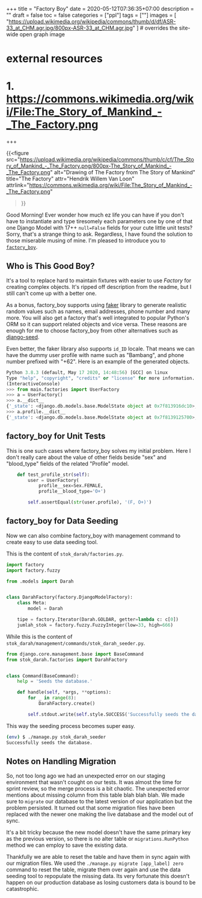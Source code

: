 +++
title = "Factory Boy"
date = 2020-05-12T07:36:35+07:00
description = ""
draft = false
toc = false
categories = ["ppl"]
tags = [""]
images = [
  "https://upload.wikimedia.org/wikipedia/commons/thumb/d/df/ASR-33_at_CHM.agr.jpg/800px-ASR-33_at_CHM.agr.jpg"
] # overrides the site-wide open graph image

# external resources
# 1. https://commons.wikimedia.org/wiki/File:The_Story_of_Mankind_-_The_Factory.png

+++

{{<figure
  src="https://upload.wikimedia.org/wikipedia/commons/thumb/c/cf/The_Story_of_Mankind_-_The_Factory.png/800px-The_Story_of_Mankind_-_The_Factory.png"
  alt="Drawing of The Factory from The Story of Mankind"
  title="The Factory"
  attr="Hendrik Willem Van Loon"
  attrlink="https://commons.wikimedia.org/wiki/File:The_Story_of_Mankind_-_The_Factory.png"
>}}

Good Morning! Ever wonder how much ez life you can have if you don't have to
instantiate and type tiresomely each parameters one by one of that one Django
Model with 17++ `null=False` fields for your cute little unit tests? Sorry,
that's a strange thing to ask. Regardless, I have found the solution to those
miserable musing of mine. I'm pleased to introduce you to
[`factory_boy`][factory-boy].

<!--more-->

## Who is This Good Boy?

It's a tool to replace hard to maintain fixtures with easier to use _Factory_
for creating complex objects. It's ripped off description from the readme, but
I still can't come up with a better one.

As a bonus, factory_boy supports using [faker][faker] library to generate
realistic random values such as names, email addresses, phone number and many
more. You will also get a factory that's well integrated to popular Python's
ORM so it can support related objects and vice versa. These reasons are enough
for me to choose factory_boy from other alternatives such as
[django-seed][django-seed].

Even better, the faker library also supports `id_ID` locale. That means we can
have the dummy user profile with name such as "Bambang", and phone number
prefixed with "+62". Here is an example of the generated objects.

```python
Python 3.8.3 (default, May 17 2020, 14:48:56) [GCC] on linux
Type "help", "copyright", "credits" or "license" for more information.
(InteractiveConsole)
>>> from main.factories import UserFactory
>>> a = UserFactory()
>>> a.__dict__
{'_state': <django.db.models.base.ModelState object at 0x7f813916dc10>, 'id': None, 'password': '', 'last_login': None, 'is_superuser': False, 'first_name': 'Viktor', 'last_name': 'Fujiati', 'is_staff': False, 'is_active': True, 'date_joined': datetime.datetime(2020, 6, 13, 0, 9, 14, 600439, tzinfo=<UTC>), 'email': 'sihombinggangsa@cv.mil.id', 'is_verified': False}
>>> a.profile.__dict__
{'_state': <django.db.models.base.ModelState object at 0x7f8139125700>, 'id': None, 'user_id': None, 'body_weight': 102.335683582417, 'id_card_no': '#################', 'birthplace': 'Bogor', 'birthdate': date(1910, 3, 1), 'sex': 'F', 'profession': 'Therapist, horticultural', 'blood_type': 'A-', 'married_status': 'CM', 'address': 'Jalan Ciumbuleuit No. 609\nKota Administrasi Jakarta Pusat, SG 82767', 'city': 'Probolinggo', 'district': 'Palu', 'village': 'Padangpanjang', 'phone_no': '0829827678', 'work_address': 'Jalan Laswi No. 128\nBau-Bau, PB 74579', 'work_email': 'caturprabowo@ud.or.id', 'work_phone_no': '+62 (288) 755-3935'}
```

## factory_boy for Unit Tests

This is one such cases where factory_boy solves my initial problem. Here I don't
really care about the value of other fields beside "sex" and "blood_type" fields
of the related "Profile" model.

```python
    def test_profile_str(self):
        user = UserFactory(
            profile__sex=Sex.FEMALE,
            profile__blood_type='O+')

        self.assertEqual(str(user.profile), '(F, O+)')
```

## factory_boy for Data Seeding

Now we can also combine factory_boy with management command to create easy to
use data seeding tool.

This is the content of `stok_darah/factories.py`.

```python
import factory
import factory.fuzzy

from .models import Darah


class DarahFactory(factory.DjangoModelFactory):
    class Meta:
        model = Darah

    tipe = factory.Iterator(Darah.GOLDAR, getter=lambda c: c[0])
    jumlah_stok = factory.fuzzy.FuzzyInteger(low=33, high=666)
```

While this is the content of
`stok_darah/management/commands/stok_darah_seeder.py`.

```python
from django.core.management.base import BaseCommand
from stok_darah.factories import DarahFactory


class Command(BaseCommand):
    help = 'Seeds the database.'

    def handle(self, *args, **options):
        for _ in range(8):
            DarahFactory.create()

        self.stdout.write(self.style.SUCCESS('Successfully seeds the database.'))
```

This way the seeding process becomes super easy.

```bash
(env) $ ./manage.py stok_darah_seeder
Successfully seeds the database.
```

## Notes on Handling Migration

So, not too long ago we had an unexpected error on our staging environment that
wasn't cought on our tests. It was almost the time for sprint review, so the
merge process is a bit chaotic. The unexpected error mentions about missing
column from this table blah blah blah. We made sure to `migrate` our database to
the latest version of our application but the problem persisted. It turned out
that some migration files have been replaced with the newer one making the live
database and the model out of sync.

It's a bit tricky because the new model doesn't have the same primary key as the
previous version, so there is no alter table or `migrations.RunPython` method we
can employ to save the existing data.

Thankfully we are able to reset the table and have them in sync again with our
migration files. We used the `./manage.py migrate [app_label] zero` command to
reset the table, migrate them over again and use the data seeding tool to
repopulate the missing data. Its very fortunate this doesn't happen on our
production database as losing customers data is bound to be catastrophic.

[django-seed]: https://github.com/Brobin/django-seed
[factory-boy]: https://github.com/FactoryBoy/factory_boy
[faker]: https://github.com/joke2k/faker
